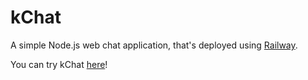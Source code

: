 # kChat
A simple Node.js web chat application, that's deployed using [Railway](https://railway.app).

You can try kChat [here](https://nodejs-production-0027.up.railway.app/)!
